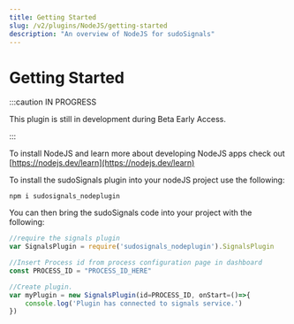 ```yaml
---
title: Getting Started
slug: /v2/plugins/NodeJS/getting-started
description: "An overview of NodeJS for sudoSignals"
---
```


# Getting Started

:::caution IN PROGRESS

This plugin is still in development during Beta Early Access.

:::

To install NodeJS and learn more about developing NodeJS apps check out [https://nodejs.dev/learn](https://nodejs.dev/learn) 


To install the sudoSignals plugin into your nodeJS project use the following:

```
npm i sudosignals_nodeplugin
```

You can then bring the sudoSignals code into your project with the following:
```javascript
//require the signals plugin 
var SignalsPlugin = require('sudosignals_nodeplugin').SignalsPlugin

//Insert Process id from process configuration page in dashboard
const PROCESS_ID = "PROCESS_ID_HERE"

//Create plugin.
var myPlugin = new SignalsPlugin(id=PROCESS_ID, onStart=()=>{
	console.log('Plugin has connected to signals service.')
})

```